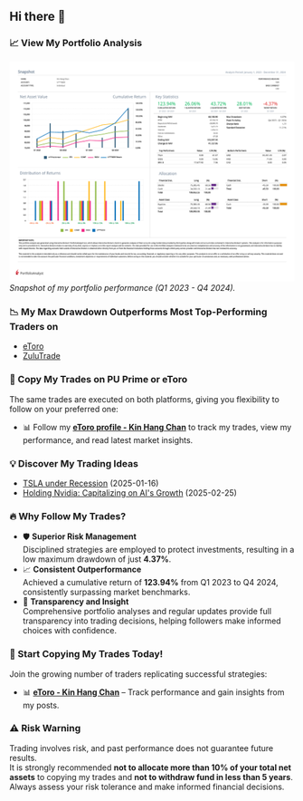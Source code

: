 ## Hi there 👋  

### 📈 View My Portfolio Analysis  
![Portfolio Analysis](Kin_Hang_Chan_2023_Q1_2024_Q4.png)  
*Snapshot of my portfolio performance (Q1 2023 - Q4 2024).*  

### 📉 My Max Drawdown Outperforms Most Top-Performing Traders on  
- [eToro](https://www.etoro.com/copytrader/)  
- [ZuluTrade](https://www.zulutrade.com/leaders)  

### 📌 Copy My Trades on PU Prime or eToro  
The same trades are executed on both platforms, giving you flexibility to follow on your preferred one:  
- 📊 Follow my **[eToro profile - Kin Hang Chan](https://www.etoro.com/people/thombert_chan)** to track my trades, view my performance, and read latest market insights.  

### 💡 Discover My Trading Ideas  
- [TSLA under Recession](https://www.tradingview.com/chart/TSLA/kSHKWM8K-TSLA-under-Recession/) (2025-01-16)
- [Holding Nvidia: Capitalizing on AI's Growth](Nvidia%202025-02-25.md) (2025-02-25)

### 🔥 Why Follow My Trades?  
- 🛡️ **Superior Risk Management**  
  Disciplined strategies are employed to protect investments, resulting in a low maximum drawdown of just **4.37%**.  
- 📈 **Consistent Outperformance**  
  Achieved a cumulative return of **123.94%** from Q1 2023 to Q4 2024, consistently surpassing market benchmarks.  
- 🔎 **Transparency and Insight**  
  Comprehensive portfolio analyses and regular updates provide full transparency into trading decisions, helping followers make informed choices with confidence.  

### 🚀 Start Copying My Trades Today!  
Join the growing number of traders replicating successful strategies:  
- 📊 **[eToro - Kin Hang Chan](https://www.etoro.com/people/thombert_chan)** – Track performance and gain insights from my posts.  

### ⚠️ **Risk Warning**  
Trading involves risk, and past performance does not guarantee future results.  
It is strongly recommended **not to allocate more than 10% of your total net assets** to copying my trades and **not to withdraw fund in less than 5 years**.  
Always assess your risk tolerance and make informed financial decisions.  
